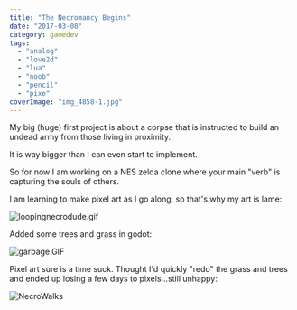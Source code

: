 ```yaml
---
title: "The Necromancy Begins"
date: "2017-03-08"
category: gamedev
tags:
  - "analog"
  - "love2d"
  - "lua"
  - "noob"
  - "pencil"
  - "pixe"
coverImage: "img_4858-1.jpg"
---
```


My big (huge) first project is about a corpse that is instructed to build an undead army from those living in proximity.

It is way bigger than I can even start to implement.

So for now I am working on a NES zelda clone where your main "verb" is capturing the souls of others.

I am learning to make pixel art as I go along, so that's why my art is lame:

![loopingnecrodude.gif](images/loopingnecrodude.gif)

Added some trees and grass in godot:

![garbage.GIF](images/garbage.gif)

Pixel art sure is a time suck. Thought I'd quickly "redo" the grass and trees and ended up losing a few days to pixels...still unhappy:

![NecroWalks](images/necrowalks.gif)
